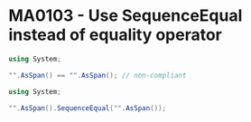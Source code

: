 # MA0103 - Use SequenceEqual instead of equality operator

````c#
using System;

"".AsSpan() == "".AsSpan(); // non-compliant
````

````c#
using System;

"".AsSpan().SequenceEqual("".AsSpan());
````
